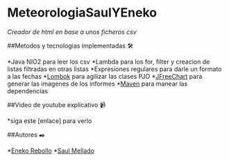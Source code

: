 # MeteorologiaSaulYEneko
_Creador de html en base a unos ficheros csv_

##Metodos y tecnologias implementadas 🛠️

*Java NIO2 para leer los csv
*Lambda para los for, filter y creacion de listas filtradas en otras listas
*Expresiones regulares para darle un formato a las fechas
*[Lombok](https://projectlombok.org/) para agilizar las clases PJO
*[JFreeChart](https://www.jfree.org/jfreechart/) para generar las imagenes de los informes
*[Maven](https://maven.apache.org/) para manear las dependencias

##Video de youtube explicativo 📹

*siga este [enlace] para verlo

##Autores ✒️

*[Eneko Rebollo](github.com/enekor)
*[Saul Mellado](github.com/saulmella12)
